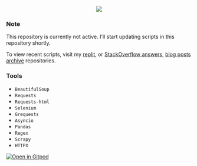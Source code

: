 <p align="center">
  <img src="https://user-images.githubusercontent.com/78694043/169245519-215e75af-007d-43b4-838e-703762f34211.png" />
</p>

### Note

This repository is currently not active. I'll start updating scripts in this repository shortly. 

To view recent scripts, visit my [replit](https://replit.com/@DimitryZub1), or [StackOverflow answers](https://github.com/dimitryzub/stackoverflow-answers-archive), [blog posts archive](https://github.com/dimitryzub/serpapi-blog-posts-archive) repositories.

### Tools

* `BeautifulSoup`
* `Requests`
* `Requests-html`
* `Selenium`
* `Grequests`
* `Asyncio`
* `Pandas`
* `Regex`
* `Scrapy`
* `HTTPX`

[![Open in Gitpod](https://gitpod.io/button/open-in-gitpod.svg)](https://gitpod.io/#https://github.com/dimitryzub/webscraping-py)
